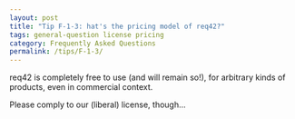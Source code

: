 ```yaml
---
layout: post
title: "Tip F-1-3: hat's the pricing model of req42?"
tags: general-question license pricing
category: Frequently Asked Questions
permalink: /tips/F-1-3/
---
```


req42 is completely free to use (and will remain so!), for arbitrary kinds of products, even in commercial context.

Please comply to our (liberal) license, though...